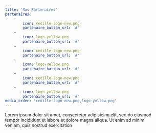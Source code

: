 ```yaml
---
title: 'Nos Partenaires'
partenaires:
    -
        icon: cedille-logo-new.png
        partenaire_button_url: '#'
    -
        icon: logo-yellow.png
        partenaire_button_url: '#'
    -
        icon: cedille-logo-new.png
        partenaire_button_url: '#'
    -
        icon: logo-yellow.png
        partenaire_button_url: '#'
    -
        icon: cedille-logo-new.png
        partenaire_button_url: '#'
    -
        icon: logo-yellow.png
        partenaire_button_url: '#'
media_order: 'cedille-logo-new.png,logo-yellow.png'
---
```


Lorem ipsum dolor sit amet, consectetur adipisicing elit, sed do eiusmod tempor incididunt ut labore et
dolore magna aliqua. Ut enim ad minim veniam, quis nostrud exercitation
